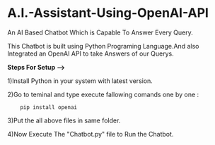 # A.I.-Assistant-Using-OpenAI-API
An AI Based Chatbot Which is Capable To Answer Every Query.

This Chatbot is built using Python Programing Language.And also Integrated an OpenAI API to take Answers of our Querys.


**Steps For Setup -->**

1)Install Python in your system with latest version.

2)Go to teminal and type execute fallowing comands one by one :

        pip install openai

3)Put the all above files in same folder.

4)Now Execute The "Chatbot.py" file to Run the Chatbot.
